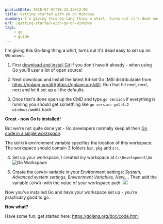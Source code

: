 ```yaml
---
publishDate: 2016-07-01T10:33:32+12:00
title: Getting started with Go on Windows
summary: I'm giving this Go-lang thing a whirl, turns out it's dead easy to set up on Windows.
url: /getting-started-with-go-on-windows
tags:
    - go
    - guide
---
```


I'm giving this Go-lang thing a whirl, turns out it's dead easy to set up on Windows.

1. First [download and install Git](http://git-scm.com/download/win) if you don't have it already - when using Go you'll user a lot of open source!

2. Next download and install the latest 64-bit Go [MSI distributable from https://golang.org/dl](https://golang.org/dl/). Run that hit next, next, next and let it set up all the defaults.

3. Once that's done open up the CMD and type `go version` if everything is running you should get something like `go version go1.6.2 windows/amd64` back.

**Great - now Go is installed!** 

But we're not quite done yet - Go developers normally keep all their [Go code in a single _workspace_](https://golang.org/doc/code.html). 

The `GOPATH` environment variable specifies the location of this workspace. The workspace should contain 3 folders `bin`, `pkg` and `src`.

4. Set up your workspace, I created my workspace at `C:\Development\Go` ![Go Workspace](/images/go.png)

5. Create the `GOPATH` variable in your Environment settings: _System, Advanced system settings, Environment Variables, New..._. Then add the variable `GOPATH` with the value of your workspace path. ![](/images/go-sys-variable.png)

Now you've installed Go and have your workspace set up - you're practically good to go.

**Now what?**

Have some fun, get started here: https://golang.org/doc/code.html